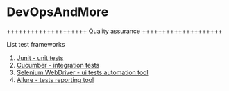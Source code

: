 # DevOpsAndMore
++++++++++++++++++++ Quality assurance ++++++++++++++++++++ 

List test frameworks
1. [Junit - unit tests](https://junit.org)
2. [Cucumber - integration tests](https://cucumber.io/)
3. [Selenium WebDriver - ui tests automation tool](https://www.selenium.dev)
4. [Allure - tests reporting tool](http://allure.qatools.ru/)
